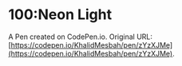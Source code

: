 # 100:Neon Light

A Pen created on CodePen.io. Original URL: [https://codepen.io/KhalidMesbah/pen/zYzXJMe](https://codepen.io/KhalidMesbah/pen/zYzXJMe).


